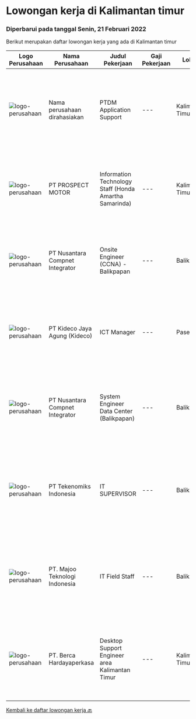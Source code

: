 
  # Lowongan kerja di Kalimantan timur

  ### Diperbarui pada tanggal Senin, 21 Februari 2022

  Berikut merupakan daftar lowongan kerja yang ada di Kalimantan timur

  |Logo Perusahaan | Nama Perusahaan | Judul Pekerjaan | Gaji Pekerjaan | Lokasi | Deskripsi | Tanggal diunggah | Pranala |
  | -------------- | --------------- | --------------- | --------- | --------- | -------------- | ------- | ----------- |
  |![logo-perusahaan](https://us.123rf.com/450wm/pavelstasevich/pavelstasevich1811/pavelstasevich181101027/112815900-stock-vector-no-image-available-icon-flat-vector.jpg?ver=6)|Nama perusahaan dirahasiakan|PTDM Application Support|---|Kalimantan Timur|5+ years of proven experience in a professional application (both web or client application) development role with knowledge of code optimization...|Kamis, 17 Februari 2022|https://www.jobstreet.co.id/id/job/ptdm-application-support-3784260?token=0~ef30cd16-76aa-4b8e-8220-ed4dba7b1223&sectionRank=1&jobId=jobstreet-id-job-3784260|
|![logo-perusahaan](https://image-service-cdn.seek.com.au/904fdf047637a32722a09f0099cc0e906ab35f75/ee4dce1061f3f616224767ad58cb2fc751b8d2dc)|PT PROSPECT MOTOR|Information Technology Staff (Honda Amartha Samarinda)|---|Kalimantan Timur|Memperbaiki jaringan komputer yang bermasalah Memperbaiki sistem yang bermasalah ketika user menggunakannya. Melakukan update setiap kali versi...|Rabu, 16 Februari 2022|https://www.jobstreet.co.id/id/job/information-technology-staff-honda-amartha-samarinda-3792411?token=0~ef30cd16-76aa-4b8e-8220-ed4dba7b1223&sectionRank=2&jobId=jobstreet-id-job-3792411|
|![logo-perusahaan](https://image-service-cdn.seek.com.au/faf1379cb2f8ff5c87162dc20c60c0d2f63dba1c/ee4dce1061f3f616224767ad58cb2fc751b8d2dc)|PT Nusantara Compnet Integrator|Onsite Engineer (CCNA) - Balikpapan|---|Balikpapan|Job Descriptions : Analyze customer needs Provide solutions and give recommendations to the customer according to their needs Preventive and...|Sabtu, 12 Februari 2022|https://www.jobstreet.co.id/id/job/onsite-engineer-ccna-balikpapan-3773061?token=0~ef30cd16-76aa-4b8e-8220-ed4dba7b1223&sectionRank=3&jobId=jobstreet-id-job-3773061|
|![logo-perusahaan](https://image-service-cdn.seek.com.au/c459a3197888e61ec2ebe86d307dcce37e2b470f/ee4dce1061f3f616224767ad58cb2fc751b8d2dc)|PT Kideco Jaya Agung (Kideco)|ICT Manager|---|Paser|Job Descriptions: Responsible for coordinating, planning, and managing ICT related activities in the company Planning, managing, and evaluating all of...|Rabu, 09 Februari 2022|https://www.jobstreet.co.id/id/job/ict-manager-3784940?token=0~ef30cd16-76aa-4b8e-8220-ed4dba7b1223&sectionRank=4&jobId=jobstreet-id-job-3784940|
|![logo-perusahaan](https://image-service-cdn.seek.com.au/faf1379cb2f8ff5c87162dc20c60c0d2f63dba1c/ee4dce1061f3f616224767ad58cb2fc751b8d2dc)|PT Nusantara Compnet Integrator|System Engineer Data Center (Balikpapan)|---|Balikpapan|Job Description: Ensure the device is functioning properly (monitoring job) Escalating and being involved in resolving problem (both internal, client...|Rabu, 09 Februari 2022|https://www.jobstreet.co.id/id/job/system-engineer-data-center-balikpapan-3768838?token=0~ef30cd16-76aa-4b8e-8220-ed4dba7b1223&sectionRank=5&jobId=jobstreet-id-job-3768838|
|![logo-perusahaan](https://image-service-cdn.seek.com.au/43fd691dd47d5702a8948f4665d1d3f89548245c/ee4dce1061f3f616224767ad58cb2fc751b8d2dc)|PT Tekenomiks Indonesia|IT SUPERVISOR|---|Balikpapan|Requirements : Minimum Bachelor’s Degree Computer Science, Information Technology, Information System or equivalent The candidate should have at least...|Kamis, 03 Februari 2022|https://www.jobstreet.co.id/id/job/it-supervisor-3777635?token=0~ef30cd16-76aa-4b8e-8220-ed4dba7b1223&sectionRank=6&jobId=jobstreet-id-job-3777635|
|![logo-perusahaan](https://image-service-cdn.seek.com.au/2a2c8a948d223cf92abbc34c9b4e6cee325386db/ee4dce1061f3f616224767ad58cb2fc751b8d2dc)|PT. Majoo Teknologi Indonesia|IT Field Staff|---|Balikpapan|Deskripsi Pekerjaan: Melakukan instalasi beserta pengaturan software dan hardware majoo. Memberikan edukasi (training) kepada staff / manager/ owner...|Senin, 31 Januari 2022|https://www.jobstreet.co.id/id/job/it-field-staff-3774939?token=0~ef30cd16-76aa-4b8e-8220-ed4dba7b1223&sectionRank=7&jobId=jobstreet-id-job-3774939|
|![logo-perusahaan](https://image-service-cdn.seek.com.au/0c900ac2b5b1a2cf9bee651ce5d069e68ff14c92/ee4dce1061f3f616224767ad58cb2fc751b8d2dc)|PT. Berca Hardayaperkasa|Desktop Support Engineer area Kalimantan Timur|---|Kalimantan Timur|Responsibilities : Analyzing, diagnosing, and installation to several areas including desktop hardware, operating systems, application software and...|Rabu, 02 Februari 2022|https://www.jobstreet.co.id/id/job/desktop-support-engineer-area-kalimantan-timur-3776050?token=0~ef30cd16-76aa-4b8e-8220-ed4dba7b1223&sectionRank=8&jobId=jobstreet-id-job-3776050|


  [Kembali ke daftar lowongan kerja 🔙](../README.md#daftar-lowongan-kerja)
  